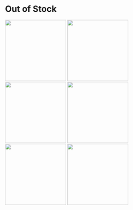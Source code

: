 # Out of Stock


 <img src="https://user-images.githubusercontent.com/118456066/229077563-d432f585-93c8-47cf-ab2c-588ff741bf71.jpg" width="200px">          <img src="https://user-images.githubusercontent.com/118456066/231414817-5b11e7c2-2fab-4036-97ea-59b11eac62d3.jpg" width="200px">          <img src="https://user-images.githubusercontent.com/118456066/229077600-23c0e77f-7405-417b-b103-4c066e97c9ac.jpg" width="200px">          <img src="https://user-images.githubusercontent.com/118456066/229077627-6cc60431-9236-43ec-9766-64e94675a2ee.jpg" width="200px">          <img src="https://user-images.githubusercontent.com/118456066/229077615-e27d8303-19c6-46b6-b0df-28c680f45397.jpg" width="200px">          <img src="https://user-images.githubusercontent.com/118456066/231414735-8c2dd21a-dbaf-4d54-8b67-49d853eee58a.jpg" width="200px">
